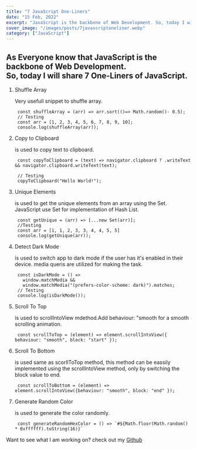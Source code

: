 ```yaml
---
title: "7 JavaScript One-Liners"
date: "15 Feb, 2022"
excerpt: "JavaScript is the backbone of Web Development. So, today I will share 7 One-Liners of JavaScript."
cover_image: "/images/posts/7javascriptoneliner.webp"
category: ["JavaScript"]
---
```


## As Everyone know that JavaScript is the backbone of Web Development. <br> So, today I will share 7 One-Liners of JavaScript. 

1. Shuffle Array

    Very usefull snippet to shuffle array. 
    ```
     const shuffleArray = (arr) => arr.sort(()=> Math.random()- 0.5);
     // Testing
     const arr = [1, 2, 3, 4, 5, 6, 7, 8, 9, 10];
     console.log(shuffleArray(arr));
     ```
2. Copy to Clipboard
   
   is used to copy text to clipboard.
   ```
    const copyToClipboard = (text) => navigator.clipboard ? .writeText && navigator.clipboard.writeText(text);

    // Testing
    copyToClipboard("Hello World!");
    ```
3. Unique Elements
   
   is used to get the unique elements from an array using the Set. JavaScript use Set for implementation of Hash List.
   ```
    const getUnique = (arr) => [...new Set(arr)];
    //Testing
    const arr = [1, 1, 2, 3, 3, 4, 4, 5, 5]
    console.log(getUnique(arr));

4. Detect Dark Mode
   
   is used to switch app to dark mode if the user has it's enabled in their device. media queris are utilized for making the task.

   ```
    const isDarkMode = () => 
      window.matchMedia && 
      window.matchMedia("(prefers-color-scheme: dark)").matches;
    // Testing
    console.log(isDarkMode());
    ```
5. Scroll To Top
   
   is used to scrollIntoView mdethod.Add behaviour: "smooth for a smooth scrolling animation.

   ```
    const scrollToTop = (element) => element.scrollIntoView({ behaviour: "smooth", block: "start" });
    ```
6. Scroll To Bottom
   
   is used same as scorllToTop method, this method can be eassily implemented using the scrollIntoView method, only by switching the block value to end.

   ```
    const scrollToBottom = (element) => element.scrollIntoView({behaviour: "smooth", block: "end" });
    ```

7. Generate Random Color
   
   is used to generate the color randomly. 

   ```
    const generateRandomHexColor = () => `#${Math.floor(Math.random() * 0xffffff).toString(16)}`
    ```
Want to see what I am working on? check out my [Github]("https://github.com/shresthapradhuman")